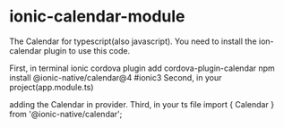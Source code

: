 # ionic-calendar-module
The Calendar for typescript(also javascript).
You need to install the ion-calendar plugin to use this code.

First, in terminal
ionic cordova plugin add cordova-plugin-calendar
npm install @ionic-native/calendar@4 #ionic3
Second, in your project(app.module.ts)

adding the Calendar in provider.
Third, in your ts file
import { Calendar } from '@ionic-native/calendar';

